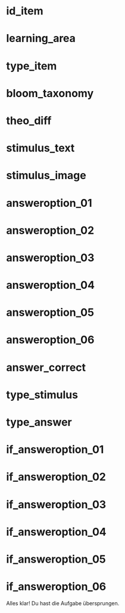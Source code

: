 # id_item

<!-- Numerisch: z.B. 100 -->

# learning_area

<!---
String (eines von):
    - Deskriptivstatistik
    - Wahrscheinlichkeit
    - Grundlagen der Inferenzstatistik
    - Gruppenvergleiche
    - Poweranalyse
    - Zusammenhangsmaße
    - Regression
 --->

# type_item

<!---
String (eines von):
    - content
    - coding
 --->

# bloom_taxonomy

<!---
String (eines von):
    - knowledge
    - comprehension
    - application
--->

# theo_diff

<!---
String (eines von):
    - easy
    - medium
    - hard
--->

# stimulus_text

<!-- 
String. Enhält Stimulustext (kann ebenfalls Markdown-Tabellen enthalten)
--->

# stimulus_image

<!-- 
String. Falls zusätztlich zu `stimulus_text` ein Bild als Stimulus verwendet werden soll, kann
hier ein Pfad für das Bild eingefügt werden. (ansonsten auslassen)
--->

# answeroption_01

# answeroption_02

# answeroption_03

# answeroption_04

# answeroption_05

# answeroption_06

<!---
String (eines von):
    - Frage überspringen
    - www/skip.png
  
Wenn type_answer: `text`, dann "Frage überspringen"
Wenn type_answer: `image`, dann "www/skip.png"
--->

# answer_correct

<!-- Numerisch (Integer) -->


# type_stimulus

<!---
String (eines von):
    - text
    - image
Muss `text` sein, wenn als Stimulus ein Textformat genutzt wurde, und `image`, wenn als Stimulus ein Bild verwendet wurde.
--->

# type_answer

<!---
String (eines von):
    - text
    - image
Muss `text` sein, wenn als Antwortoptionen ein Textformat genutzt wurde, und `image`, wenn als Antwortoptionen Bilder verwendet wurden.
--->

# if_answeroption_01

# if_answeroption_02

# if_answeroption_03

# if_answeroption_04

# if_answeroption_05

# if_answeroption_06

<!--
Bitte so lassen.
-->

Alles klar! Du hast die Aufgabe übersprungen.